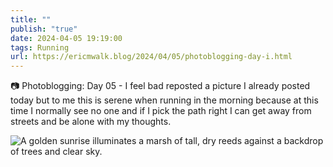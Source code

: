 ```yaml
---
title: ""
publish: "true"
date: 2024-04-05 19:19:00
tags: Running
url: https://ericmwalk.blog/2024/04/05/photoblogging-day-i.html
---
```


📷 Photoblogging: Day 05 - I feel bad reposted a picture I already posted today but to me this is serene when running in the morning because at this time I normally see no one and if I pick the path right I can get away from streets and be alone with my thoughts.

![A golden sunrise illuminates a marsh of tall, dry reeds against a backdrop of trees and clear sky.](https://ericmwalk.blog/uploads/2024/img-8525.jpeg)
